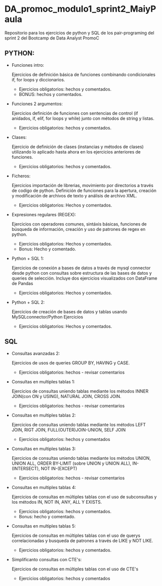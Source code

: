 # DA_promoc_modulo1_sprint2_MaiyPaula
Repositorio para los ejercicios de python y SQL de los pair-programing del sprint 2 del Bootcamp de Data Analyst PromoC 

## PYTHON:
- Funciones intro:

  Ejercicios de definición básica de funciones combinando condicionales if, for loops y diccionarios.
    - Ejercicios obligatorios: hechos y comentados.
    - BONUS: hechos y comentados.
- Funciones 2 argumentos:

  Ejercicios definición de funciones con sentencias de control (if anidados, if, elif, for loops y while) junto con métodos de string y listas.
    - Ejercicios obligatorios: hechos y comentados.
- Clases:

   Ejercicio de definición de clases (instancias y métodos de clases) utilizando lo aplicado hasta ahora en los ejercicios anteriores de funciones.
    - Ejercicios obligatorios: hechos y comentados.
- Ficheros: 

   Ejercicios importación de librerias, movimiento por directorios a través de codigo de python. Definición de funciones para la apertura, creación y modificación de archivos de texto y análisis de archivo XML. 
    - Ejercicios obligatorios: Hechos y comentados. 
- Expresiones regulares (REGEX):

  Ejercicios con operadores comunes, sintáxis básicas, funciones de búsqueda de información, creación y uso de patrones de regex en python.
   - Ejercicios obligatorios: Hechos y comentados.
   - Bonus: Hecho y comentado.

- Python + SQL 1: 

  Ejercicios de conexión a bases de datos a través de mysql connector desde python con consultas sobre estructura de las bases de datos y queries de selección.
  Incluye dos ejercicios visualizados con DataFrame de Pandas
  - Ejercicios obligatorios: Hechos y comentados. 


- Python + SQL 2: 

  Ejercicios de creación de bases de datos y tablas usando MySQLconnector/Python
 Ejercicios
  - Ejercicios obligatorios: Hechos y comentados. 

## SQL 
- Consultas avanzadas 2:

  Ejercicios de usos de queries GROUP BY, HAVING y CASE.
    - Ejercicios obligatorios: hechos - revisar comentarios
- Consultas en multiples tablas 1:

  Ejercicios de consultas uniendo tablas mediante los métodos INNER JOIN(con ON y USING), NATURAL JOIN, CROSS JOIN.
    - Ejercicios obligatorios: hechos - revisar comentarios
- Consultas en multiples tablas 2:

  Ejercicios de consultas uniendo tablas mediante los métodos LEFT JOIN, RIGT JOIN, FULL(OUTER)JOIN-UNION, SELF JOIN
    - Ejercicios obligatorios: hechos y comentados
- Consultas en multiples tablas 3:

  Ejercicios de consultas uniendo tablas mediante los métodos UNION, UNION ALL, ORDER BY-LIMIT (sobre UNION y UNION ALL), IN-(INTERSECT), NOT IN-(EXCEPT)
    - Ejercicios obligatorios: hechos - revisar comentarios
- Consultas en multiples tablas 4:

  Ejercicios de consultas en múltiples tablas con el uso de subconsultas y los métodos IN, NOT IN, ANY, ALL Y EXISTS.
    - Ejercicios obligatorios: hechos y comentados.
    - Bonus: hecho y comentado.

- Consultas en multiples tablas 5: 

  Ejercicios de consultas en múltiples tablas con el uso de querys correlacionadas y busqueda de patrones a través de LIKE y NOT LIKE.
    - Ejercicios obligatorios: hechos y comentados.

- Simplificanto consultas con CTE's:
  
  Ejercicios de consultas en múltiples tablas con el uso de CTE's
    - Ejercicios obligatorios: hechos y comentados
